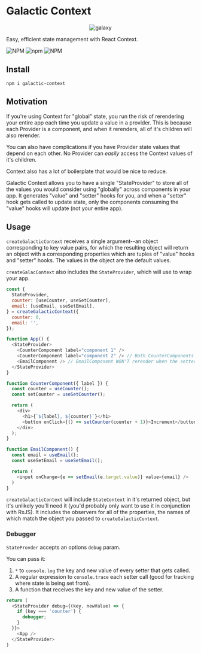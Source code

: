 # Galactic Context

<p align="center">
    <img alt="galaxy" src="https://astronomy.com/-/media/Images/andromeda.jpg?mw=600" />
</p>

Easy, efficient state management with React Context.

![NPM](https://img.shields.io/npm/l/galactic-context) ![npm](https://img.shields.io/npm/v/galactic-context) ![NPM](https://img.shields.io/bundlephobia/minzip/galactic-context)

## Install

`npm i galactic-context`

## Motivation

If you're using Context for "global" state, you run the risk of rerendering your entire app each time you update a value in a provider. This is because each Provider is a component, and when it rerenders, all of it's children will also rerender.

You can also have complications if you have Provider state values that depend on each other. No Provider can *easily* access the Context values of it's children.

Context also has a lot of boilerplate that would be nice to reduce.

Galactic Context allows you to have a single "StateProvider" to store all of the values you would consider using "globally" across components in your app. It generates "value" and "setter" hooks for you, and when a "setter" hook gets called to update state, only the components consuming the "value" hooks will update (not your entire app).

## Usage

`createGalacticContext` receives a single argument--an object corresponding to key value pairs, for which the resulting object will return an object with a corresponding properties which are tuples of "value" hooks and "setter" hooks. The values in the object are the default values.

`createGalacContext` also includes the `StateProvider`, which will use to wrap your app.

```javascript
const {
  StateProvider,
  counter: [useCounter, useSetCounter],
  email: [useEmail, useSetEmail],
} = createGalacticContext({
  counter: 0,
  email: '',
});

function App() {
  <StateProvider>
    <CounterComponent label="component 1" />
    <CounterComponent label="component 2" /> // Both CounterComponents will update when the setter for `useCounter` is called.
    <EmailComponent /> // EmailComponent WON'T rerender when the setter for `useCounter` is called. StateProvider won't cause rerenders at all.
  </StateProvider>
}

function CounterComponent({ label }) {
  const counter = useCounter();
  const setCounter = useSetCounter();

  return (
    <div>
      <h1>{`${label}, ${counter}`}</h1>
      <button onClick={() => setCounter(counter + 1)}>Increment</button>
    </div>
  );
}

function EmailComponent() {
  const email = useEmail();
  const useSetEmail = useSetEmail();

  return (
    <input onChange={e => setEmail(e.target.value)} value={email} />
  )
}

```

`createGalacticContext` will include `StateContext` in it's returned object, but it's unlikely you'll need it (you'd probably only want to use it in conjunction with RxJS). It includes the observers for all of the properties, the names of which match the object you passed to `createGalacticContext`.

### Debugger

`StateProvder` accepts an options `debug` param.

You can pass it:

1) `*` to `console.log` the key and new value of every setter that gets called.
2) A regular expression to `console.trace` each setter call (good for tracking where state is being set from).
3) A function that receives the key and new value of the setter.

```javascript
return (
  <StateProvider debug={(key, newValue) => {
    if (key === 'counter') {
      debugger;
    }
  }}>
    <App />
  </StateProvider>
)
```
